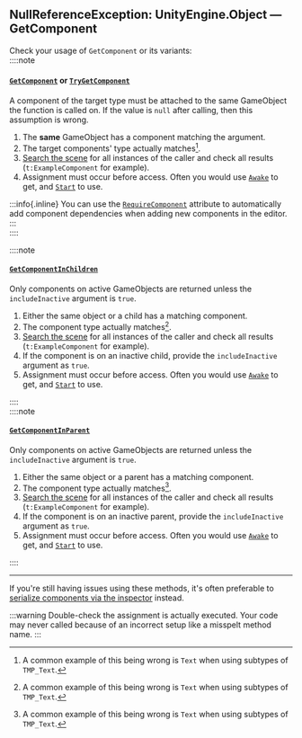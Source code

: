 ## NullReferenceException: UnityEngine.Object — GetComponent
Check your usage of `GetComponent` or its variants:  
::::note  
#### [`GetComponent`](https://docs.unity3d.com/ScriptReference/GameObject.GetComponent.html) or [`TryGetComponent`](https://docs.unity3d.com/ScriptReference/GameObject.TryGetComponent.html)
A component of the target type must be attached to the same GameObject the function is called on. If the value is `null` after calling, then this assumption is wrong.
1. The **same** GameObject has a component matching the argument.
1. The target components' type actually matches[^1].  
1. [Search the scene](../../../../Interface/Scene%20View/Searching.md) for all instances of the caller and check all results (`t:ExampleComponent` for example).
1. Assignment must occur before access. Often you would use [`Awake`](https://docs.unity3d.com/ScriptReference/MonoBehaviour.Awake.html) to get, and [`Start`](https://docs.unity3d.com/ScriptReference/MonoBehaviour.Start.html) to use.

:::info{.inline}
You can use the [`RequireComponent`](https://docs.unity3d.com/ScriptReference/RequireComponent.html) attribute to automatically add component dependencies when adding new components in the editor.
:::  
::::  

::::note
#### [`GetComponentInChildren`](https://docs.unity3d.com/ScriptReference/GameObject.GetComponentInChildren.html)
Only components on active GameObjects are returned unless the `includeInactive` argument is `true`.
1. Either the same object or a child has a matching component.
1. The component type actually matches[^1].  
1. [Search the scene](../../../../Interface/Scene%20View/Searching.md) for all instances of the caller and check all results (`t:ExampleComponent` for example).
1. If the component is on an inactive child, provide the `includeInactive` argument as `true`.
1. Assignment must occur before access. Often you would use [`Awake`](https://docs.unity3d.com/ScriptReference/MonoBehaviour.Awake.html) to get, and [`Start`](https://docs.unity3d.com/ScriptReference/MonoBehaviour.Start.html) to use.

::::  
::::note
#### [`GetComponentInParent`](https://docs.unity3d.com/ScriptReference/GameObject.GetComponentInParent.html)
Only components on active GameObjects are returned unless the `includeInactive` argument is `true`.
1. Either the same object or a parent has a matching component.
1. The component type actually matches[^1].  
1. [Search the scene](../../../../Interface/Scene%20View/Searching.md) for all instances of the caller and check all results (`t:ExampleComponent` for example).
1. If the component is on an inactive parent, provide the `includeInactive` argument as `true`.
1. Assignment must occur before access. Often you would use [`Awake`](https://docs.unity3d.com/ScriptReference/MonoBehaviour.Awake.html) to get, and [`Start`](https://docs.unity3d.com/ScriptReference/MonoBehaviour.Start.html) to use.

::::  


---

If you're still having issues using these methods, it's often preferable to [serialize components via the inspector](../../../References/Serializing%20Component%20References.md) instead.

:::warning
Double-check the assignment is actually executed. Your code may never called because of an incorrect setup like a misspelt method name.
:::

[^1]: A common example of this being wrong is `Text` when using subtypes of `TMP_Text`.